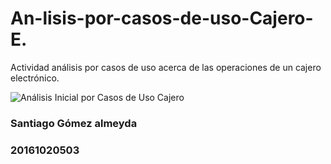 # An-lisis-por-casos-de-uso-Cajero-E.
Actividad análisis por casos de uso acerca de las operaciones de un cajero electrónico.


![Análisis Inicial por Casos de Uso Cajero](https://user-images.githubusercontent.com/20057560/82579640-b89b5580-9b53-11ea-9b9e-b85a196df8e6.png)

### Santiago Gómez almeyda
### 20161020503
